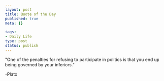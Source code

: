 ```yaml
--- 
layout: post
title: Quote of the Day
published: true
meta: {}

tags: 
- Daily Life
type: post
status: publish
---
```

<p>&quot;One of the penalties for refusing to participate in politics is that you end  up being governed by your inferiors.&quot;</p> <p>-Plato</p>

